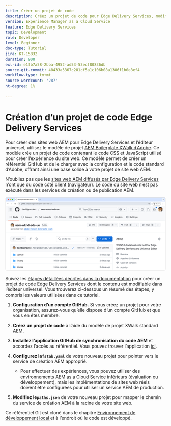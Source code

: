 ```yaml
---
title: Créer un projet de code
description: Créez un projet de code pour Edge Delivery Services, modifiable à l’aide de l’éditeur universel.
version: Experience Manager as a Cloud Service
feature: Edge Delivery Services
topic: Development
role: Developer
level: Beginner
doc-type: Tutorial
jira: KT-15832
duration: 900
exl-id: e1fb7a58-2bba-4952-ad53-53ecf80836db
source-git-commit: 48433a5367c281cf5a1c106b08a1306f1b0e8ef4
workflow-type: tm+mt
source-wordcount: '287'
ht-degree: 1%

---
```


# Création d’un projet de code Edge Delivery Services

Pour créer des sites web AEM pour Edge Delivery Services et l’éditeur universel, utilisez le modèle de projet [AEM Boilerplate XWalk d’Adobe](https://github.com/adobe-rnd/aem-boilerplate-xwalk). Ce modèle crée un projet de code contenant le code CSS et JavaScript utilisé pour créer l’expérience du site web. Ce modèle permet de créer un référentiel GitHub et de le charger avec la configuration et le code standard d’Adobe, offrant ainsi une base solide à votre projet de site web AEM.

N’oubliez pas que les [sites web AEM diffusés par Edge Delivery Services](https://experienceleague.adobe.com/en/docs/experience-manager-learn/sites/edge-delivery-services/overview) n’ont que du code côté client (navigateur). Le code du site web n’est pas exécuté dans les services de création ou de publication AEM.

![Nouveau projet Edge Delivery Services](./assets/1-new-project/new-project.png)

Suivez les [étapes détaillées décrites dans la documentation](https://experienceleague.adobe.com/en/docs/experience-manager-cloud-service/content/edge-delivery/wysiwyg-authoring/edge-dev-getting-started#create-github-project) pour créer un projet de code Edge Delivery Services dont le contenu est modifiable dans l’éditeur universel.  Vous trouverez ci-dessous un résumé des étapes, y compris les valeurs utilisées dans ce tutoriel.

1. **Configuration d’un compte GitHub.** Si vous créez un projet pour votre organisation, assurez-vous qu’elle dispose d’un compte GitHub et que vous en êtes membre.
2. **Créez un projet de code** à l’aide du modèle de projet XWalk standard [AEM](https://github.com/adobe-rnd/aem-boilerplate-xwalk).
3. **Installez l’application GitHub de synchronisation du code AEM** et accordez l’accès au référentiel. Vous pouvez trouver l’application [ ici](https://github.com/apps/aem-code-sync).
4. **Configurez la`fstab.yaml`** de votre nouveau projet pour pointer vers le service de création AEM approprié.

   * Pour effectuer des expériences, vous pouvez utiliser des environnements AEM as a Cloud Service inférieurs (évaluation ou développement), mais les implémentations de sites web réels doivent être configurées pour utiliser un service AEM de production.

5. **Modifiez le`paths.json`** de votre nouveau projet pour mapper le chemin du service de création AEM à la racine de votre site web.

Ce référentiel Git est cloné dans le chapitre [ Environnement de développement local ](https://experienceleague.adobe.com/en/docs/experience-manager-learn/sites/edge-delivery-services/developing/universal-editor/3-local-development-environment) et à l’endroit où le code est développé.
